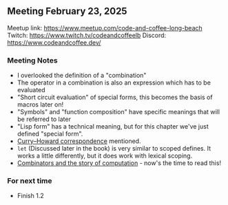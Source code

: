 
## Meeting February 23, 2025

Meetup link: https://www.meetup.com/code-and-coffee-long-beach
Twitch: https://www.twitch.tv/codeandcoffeelb
Discord: https://www.codeandcoffee.dev/

### Meeting Notes
- I overlooked the definition of a "combination" 
- The operator in a combination is also an expression which has to be evaluated
- "Short circuit evaluation" of special forms, this becomes the basis of macros later on!
- "Symbols" and "function composition" have specific meanings that will be referred to later
- "Lisp form" has a technical meaning, but for this chapter we've just defined "special form". 
- [Curry–Howard correspondence](https://en.wikipedia.org/wiki/Curry%E2%80%93Howard_correspondence) mentioned.
- `let` (Discussed later in the book) is very similar to scoped defines. It works a little differently, but it does work with lexical scoping.
- [Combinators and the story of computation](https://writings.stephenwolfram.com/2020/12/combinators-and-the-story-of-computation/) - now's the time to read this!

### For next time
- Finish 1.2
